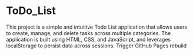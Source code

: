 # ToDo_List
This project is a simple and intuitive Todo List application that allows users to create, manage, and delete tasks across multiple categories. The application is built using HTML, CSS, and JavaScript, and leverages localStorage to persist data across sessions.
Trigger GitHub Pages rebuild
